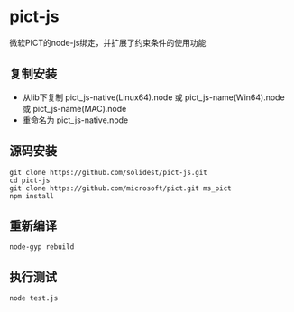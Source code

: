 # pict-js
微软PICT的node-js绑定，并扩展了约束条件的使用功能

## 复制安装
- 从lib下复制 pict_js-native(Linux64).node 或 pict_js-name(Win64).node 或 pict_js-name(MAC).node
- 重命名为 pict_js-native.node

## 源码安装
```
git clone https://github.com/solidest/pict-js.git
cd pict-js
git clone https://github.com/microsoft/pict.git ms_pict
npm install
```

## 重新编译
```
node-gyp rebuild
```

## 执行测试
```
node test.js
```

